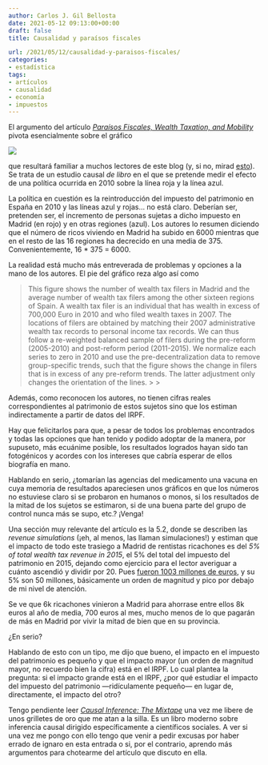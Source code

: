 ```yaml
---
author: Carlos J. Gil Bellosta
date: 2021-05-12 09:13:00+00:00
draft: false
title: Causalidad y paraísos fiscales

url: /2021/05/12/causalidad-y-paraisos-fiscales/
categories:
- estadística
tags:
- artículos
- causalidad
- economía
- impuestos
---
```





El argumento del artículo _[Paraísos Fiscales, Wealth Taxation, and Mobility](https://papers.ssrn.com/sol3/papers.cfm?abstract_id=3676031)_ pivota esencialmente sobre el gráfico







![](/wp-uploads/2021/05/causalidad_patrimonio_madrid.png)








que resultará familiar a muchos lectores de este blog (y, si no, mirad [esto](https://www.datanalytics.com/tag/causalimpact/)). Se trata de un estudio causal _de libro_ en el que se pretende medir el efecto de una política ocurrida en 2010 sobre la línea roja y la línea azul.







La política en cuestión es la reintroducción del impuesto del patrimonio en España en 2010 y las líneas azul y rojas... no está claro. Deberían ser, pretenden ser, el incremento de personas sujetas a dicho impuesto en Madrid (en rojo) y en otras regiones (azul). Los autores lo resumen diciendo que el número de ricos viviendo en Madrid ha subido en 6000 mientras que en el resto de las 16 regiones ha decrecido en una media de 375. Convenientemente, 16 * 375 = 6000.







La realidad está mucho más entreverada de problemas y opciones a la mano de los autores. El pie del gráfico reza algo así como







<blockquote>This figure shows the number of wealth tax filers in Madrid and the average number of wealth tax filers among the other sixteen regions of Spain. A wealth tax filer is an individual that has wealth in excess of 700,000 Euro in 2010 and who filed wealth taxes in 2007. The locations of filers are obtained by matching their 2007 administrative wealth tax records to personal income tax records. We can thus follow a re-weighted balanced sample of filers during the pre-reform (2005-2010) and post-reform period (2011-2015). We normalize each series to zero in 2010 and use the pre-decentralization data to remove group-specific trends, such that the figure shows the change in filers that is in excess of any pre-reform trends. The latter adjustment only changes the orientation of the lines.
>
> </blockquote>







Además, como reconocen los autores, no tienen cifras reales correspondientes al patrimonio de estos sujetos sino que los estiman indirectamente a partir de datos del IRPF.







Hay que felicitarlos para que, a pesar de todos los problemas encontrados y todas las opciones que han tenido y podido adoptar de la manera, por supuseto, más ecuánime posible, los resultados logrados hayan sido tan fotogénicos y acordes con los intereses que cabría esperar de ellos biografía en mano.







Hablando en serio, ¿tomarían las agencias del medicamento una vacuna en cuya memoria de resultados apareciesen unos gráficos en que los números no estuviese claro si se probaron en humanos o monos, si los resultados de la mitad de los sujetos se estimaron, si de una buena parte del grupo de control nunca más se supo, etc.? ¡Venga!







Una sección muy relevante del artículo es la 5.2, donde se describen las _revenue simulations_ (¡eh, al menos, las llaman simulaciones!) y estiman que el impacto de todo este trasiego a Madrid de rentistas ricachones es del _5% of total wealth tax revenue in 2015_, el 5% del total del impuesto del patrimonio en 2015, dejando como ejercicio para el lector averiguar a cuánto ascendió y dividir por 20. Pues [fueron 1003 millones de euros](https://www.bankinter.com/blog/finanzas-personales/recaudacion-impuesto-patrimonio-comunidades-autonomas-espana-lista), y su 5% son 50 millones, básicamente un orden de magnitud y pico por debajo de mi nivel de atención.







Se ve que 6k ricachones vinieron a Madrid para ahorrase entre ellos 8k euros al año de media, 700 euros al mes, mucho menos de lo que pagarán de más en Madrid por vivir la mitad de bien que en su provincia.







¿En serio?







Hablando de esto con un tipo, me dijo que bueno, el impacto en el impuesto del patrimonio es pequeño y que el impacto mayor (un orden de magnitud mayor, no recuerdo bien la cifra) está en el IRPF. Lo cual plantea la pregunta: si el impacto grande está en el IRPF, ¿por qué estudiar el impacto del impuesto del patrimonio —ridículamente pequeño— en lugar de, directamente, el impacto del otro?







Tengo pendiente leer _[Causal Inference: The Mixtape](https://mixtape.scunning.com/)_ una vez me libere de unos grilletes de oro que me atan a la silla. Es un libro moderno sobre inferencia causal dirigido específicamente a científicos sociales. A ver si una vez me pongo con ello tengo que venir a pedir excusas por haber errado de ignaro en esta entrada o si, por el contrario, aprendo más argumentos para chotearme del artículo que discuto en ella.



